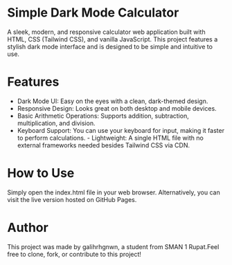 # Simple Dark Mode Calculator

​A sleek, modern, and responsive calculator web application built with HTML, CSS (Tailwind CSS), and vanilla JavaScript. This project features a stylish dark mode interface and is designed to be simple and intuitive to use.

# ​Features
- ​Dark Mode UI: Easy on the eyes with a clean, dark-themed design.
- ​Responsive Design: Looks great on both desktop and mobile devices.
- ​Basic Arithmetic Operations: Supports addition, subtraction, multiplication, and division.
- ​Keyboard Support: You can use your keyboard for input, making it faster to perform calculations.
​- Lightweight: A single HTML file with no external frameworks needed besides Tailwind CSS via CDN.

# ​How to Use
​Simply open the index.html file in your web browser. Alternatively, you can visit the live version hosted on GitHub Pages.

# ​Author
​This project was made by galihrhgnwn, a student from SMAN 1 Rupat. 
​Feel free to clone, fork, or contribute to this project!
